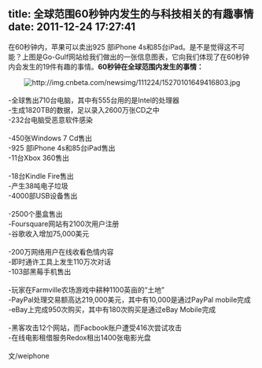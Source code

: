 title: 全球范围60秒钟内发生的与科技相关的有趣事情
date: 2011-12-24 17:27:41
---

<p>
	在60秒钟内，苹果可以卖出925&nbsp;部iPhone&nbsp;4s和85台iPad。是不是觉得这不可能？上图是Go-Gulf网站给我们做出的一张信息图表，它向我们体现了在60秒钟内会发生的19件有趣的事情。<strong>60秒钟在全球范围内发生的事情：</strong>
</p>
<div style="text-align:center;">
	<img alt="http://img.cnbeta.com/newsimg/111224/15270101649416803.jpg" src="http://img.cnbeta.com/newsimg/111224/15270101649416803.jpg" /><br />
</div>
<br />
-全球售出710台电脑，其中有555台用的是Intel的处理器<br />
-生成1820TB的数据，足以录入2600万张CD之中<br />
-232台电脑受恶意软件感染<br />
<br />
-450张Windows&nbsp;7&nbsp;Cd售出<br />
-925&nbsp;部iPhone&nbsp;4s和85台iPad售出<br />
-11台Xbox&nbsp;360售出<br />
<br />
-18台Kindle&nbsp;Fire售出<br />
-产生38吨电子垃圾<br />
-4000部USB设备售出<br />
<br />
-2500个墨盒售出<br />
-Foursquare网站有2100次用户注册<br />
-谷歌收入增加75,000美元<br />
<br />
-200万网络用户在线收看色情内容<br />
-即时通许工具上发生110万次对话<br />
-103部黑莓手机售出<br />
<br />
-玩家在Farmville农场游戏中耕种1100英亩的“土地”<br />
-PayPal处理交易额高达219,000美元，其中有10,000是通过PayPal&nbsp;mobile完成<br />
-eBay上完成950次购买，其中有180次购买是通过eBay&nbsp;Mobile完成<br />
<br />
-黑客攻击12个网站，而Facbook账户遭受416次尝试攻击<br />
-在线电影租借服务Redox租出1400张电影光盘<br />
<br />
文/weiphone<br />